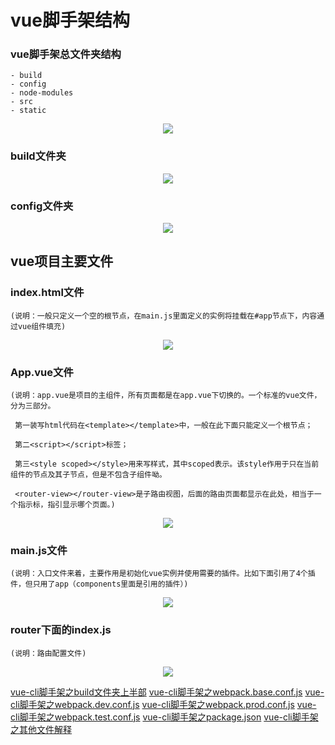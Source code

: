 # vue脚手架结构

 ### vue脚手架总文件夹结构
    - build
    - config
    - node-modules
    - src
    - static
<div align=center><img src="https://images2017.cnblogs.com/blog/916533/201801/916533-20180118181001443-1283702699.png"/></div>



### build文件夹
<div align=center><img src="https://images2017.cnblogs.com/blog/916533/201801/916533-20180118181038803-812248862.png"/></div>



### config文件夹
<div align=center><img src="https://images2017.cnblogs.com/blog/916533/201801/916533-20180118181124068-169648827.png"/></div>



## vue项目主要文件

  ### index.html文件
    (说明：一般只定义一个空的根节点，在main.js里面定义的实例将挂载在#app节点下，内容通过vue组件填充)
  <div align=center><img src="https://images2017.cnblogs.com/blog/916533/201801/916533-20180119092842974-1602031929.png"/></div>
  
  
   ### App.vue文件
    (说明：app.vue是项目的主组件，所有页面都是在app.vue下切换的。一个标准的vue文件，分为三部分。

     第一装写html代码在<template></template>中，一般在此下面只能定义一个根节点；

     第二<script></script>标签；

     第三<style scoped></style>用来写样式，其中scoped表示。该style作用于只在当前组件的节点及其子节点，但是不包含子组件呦。

     <router-view></router-view>是子路由视图，后面的路由页面都显示在此处，相当于一个指示标，指引显示哪个页面。)
  <div align=center><img src="https://images2017.cnblogs.com/blog/916533/201801/916533-20180119093833459-1224596892.png"/></div>


  ### main.js文件
    (说明：入口文件来着，主要作用是初始化vue实例并使用需要的插件。比如下面引用了4个插件，但只用了app（components里面是引用的插件）)
  <div align=center><img src="https://images2017.cnblogs.com/blog/916533/201801/916533-20180119100134474-1003780139.png"/></div>


  ### router下面的index.js
    (说明：路由配置文件)
  <div align=center><img src="https://images2017.cnblogs.com/blog/916533/201801/916533-20180119101556334-1868956418.png"/></div>











<a href='https://www.cnblogs.com/hongdiandian/p/8317989.html'>vue-cli脚手架之build文件夹上半部</a>
<a href='https://www.cnblogs.com/hongdiandian/p/8318552.html'>vue-cli脚手架之webpack.base.conf.js</a>
<a href='https://www.cnblogs.com/hongdiandian/p/8319506.html'>vue-cli脚手架之webpack.dev.conf.js</a>
<a href='https://www.cnblogs.com/hongdiandian/p/8319514.html'>vue-cli脚手架之webpack.prod.conf.js</a>
<a href='https://www.cnblogs.com/hongdiandian/p/8319516.html'>vue-cli脚手架之webpack.test.conf.js</a>
<a href='https://www.cnblogs.com/hongdiandian/p/8321039.html'>vue-cli脚手架之package.json</a>
<a href='https://www.cnblogs.com/hongdiandian/p/8321741.html'>vue-cli脚手架之其他文件解释</a>
